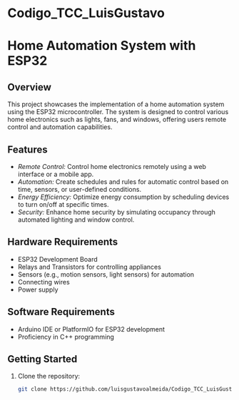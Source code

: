 # Codigo_TCC_LuisGustavo

# Home Automation System with ESP32

## Overview

This project showcases the implementation of a home automation system using the ESP32 microcontroller. The system is designed to control various home electronics such as lights, fans, and windows, offering users remote control and automation capabilities.

## Features

- *Remote Control:* Control home electronics remotely using a web interface or a mobile app.
- *Automation:* Create schedules and rules for automatic control based on time, sensors, or user-defined conditions.
- *Energy Efficiency:* Optimize energy consumption by scheduling devices to turn on/off at specific times.
- *Security:* Enhance home security by simulating occupancy through automated lighting and window control.

## Hardware Requirements

- ESP32 Development Board
- Relays and Transistors for controlling appliances
- Sensors (e.g., motion sensors, light sensors) for automation
- Connecting wires
- Power supply

## Software Requirements

- Arduino IDE or PlatformIO for ESP32 development
- Proficiency in C++ programming

## Getting Started

1. Clone the repository:

   ```bash
   git clone https://github.com/luisgustavoalmeida/Codigo_TCC_LuisGustavo.git
